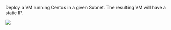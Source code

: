 Deploy a VM running Centos in a given Subnet. The resulting VM will have a static IP.

<a href="https://portal.azure.com/#create/Microsoft.Template/uri/https%3A%2F%2Fraw.githubusercontent.com%2Ftvuylsteke%2Fazure-arm%2Fmaster%2FCentos-SRV%2Fazuredeploy.json" target="_blank">
    <img src="http://azuredeploy.net/deploybutton.png"/>
</a>